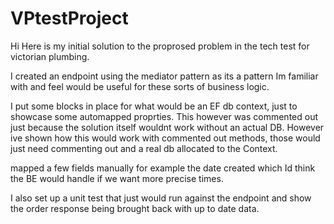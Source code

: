 # VPtestProject

Hi Here is my initial solution to the proprosed problem in the tech test for victorian plumbing.

I created an endpoint using the mediator pattern as its a pattern Im familiar with and feel would be useful for these sorts of business logic.

I put some blocks in place for what would be an EF db context, just to showcase some automapped proprties. This however was commented out just because the solution itself wouldnt work without an actual DB.
However ive shown how this would work with commented out methods, those would just need commenting out and a real db allocated to the Context.

mapped a few fields manually for example the date created which Id think the BE would handle if we want more precise times.

I also set up a unit test that just would run against the endpoint and show the order response being brought back with up to date data.

